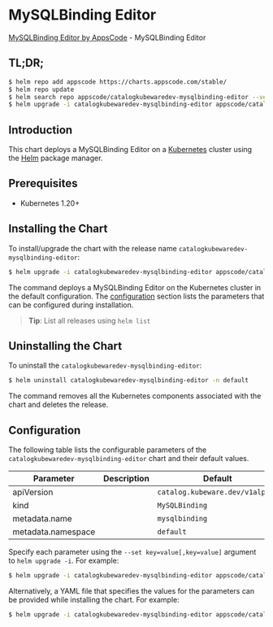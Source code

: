 # MySQLBinding Editor

[MySQLBinding Editor by AppsCode](https://byte.builders) - MySQLBinding Editor

## TL;DR;

```bash
$ helm repo add appscode https://charts.appscode.com/stable/
$ helm repo update
$ helm search repo appscode/catalogkubewaredev-mysqlbinding-editor --version=v0.18.0
$ helm upgrade -i catalogkubewaredev-mysqlbinding-editor appscode/catalogkubewaredev-mysqlbinding-editor -n default --create-namespace --version=v0.18.0
```

## Introduction

This chart deploys a MySQLBinding Editor on a [Kubernetes](http://kubernetes.io) cluster using the [Helm](https://helm.sh) package manager.

## Prerequisites

- Kubernetes 1.20+

## Installing the Chart

To install/upgrade the chart with the release name `catalogkubewaredev-mysqlbinding-editor`:

```bash
$ helm upgrade -i catalogkubewaredev-mysqlbinding-editor appscode/catalogkubewaredev-mysqlbinding-editor -n default --create-namespace --version=v0.18.0
```

The command deploys a MySQLBinding Editor on the Kubernetes cluster in the default configuration. The [configuration](#configuration) section lists the parameters that can be configured during installation.

> **Tip**: List all releases using `helm list`

## Uninstalling the Chart

To uninstall the `catalogkubewaredev-mysqlbinding-editor`:

```bash
$ helm uninstall catalogkubewaredev-mysqlbinding-editor -n default
```

The command removes all the Kubernetes components associated with the chart and deletes the release.

## Configuration

The following table lists the configurable parameters of the `catalogkubewaredev-mysqlbinding-editor` chart and their default values.

|     Parameter      | Description |                  Default                   |
|--------------------|-------------|--------------------------------------------|
| apiVersion         |             | <code>catalog.kubeware.dev/v1alpha1</code> |
| kind               |             | <code>MySQLBinding</code>                  |
| metadata.name      |             | <code>mysqlbinding</code>                  |
| metadata.namespace |             | <code>default</code>                       |


Specify each parameter using the `--set key=value[,key=value]` argument to `helm upgrade -i`. For example:

```bash
$ helm upgrade -i catalogkubewaredev-mysqlbinding-editor appscode/catalogkubewaredev-mysqlbinding-editor -n default --create-namespace --version=v0.18.0 --set apiVersion=catalog.kubeware.dev/v1alpha1
```

Alternatively, a YAML file that specifies the values for the parameters can be provided while
installing the chart. For example:

```bash
$ helm upgrade -i catalogkubewaredev-mysqlbinding-editor appscode/catalogkubewaredev-mysqlbinding-editor -n default --create-namespace --version=v0.18.0 --values values.yaml
```
